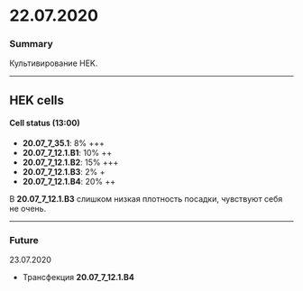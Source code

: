 22.07.2020
==========

### Summary
Культивирование HEK.

---

## HEK cells
#### Cell status (13:00)
- **20.07_7_35.1**: 8% +++
- **20.07_7_12.1.B1**: 10% ++
- **20.07_7_12.1.B2**: 15% +++
- **20.07_7_12.1.B3**: 2% +
- **20.07_7_12.1.B4**: 20% ++

В **20.07_7_12.1.B3** слишком низкая плотность посадки, чувствуют себя не очень.

---

### Future
23.07.2020
- Трансфекция **20.07_7_12.1.B4**